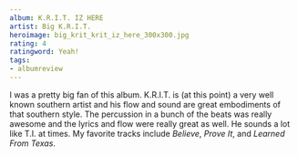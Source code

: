 ```yaml
---
album: K.R.I.T. IZ HERE
artist: Big K.R.I.T.
heroimage: big_krit_krit_iz_here_300x300.jpg
rating: 4
ratingword: Yeah!
tags:
- albumreview
---
```

I was a pretty big fan of this album. K.R.I.T. is (at this point) a very well
known southern artist and his flow and sound are great embodiments of that
southern style. The percussion in a bunch of the beats was really awesome and
the lyrics and flow were really great as well. He sounds a lot like T.I. at
times. My favorite tracks include _Believe_, _Prove It_, and _Learned From
Texas_.
